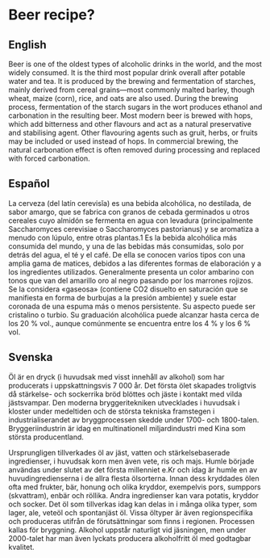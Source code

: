 # Beer recipe?

## English

Beer is one of the oldest types of alcoholic drinks in the world, and the most widely consumed. It is the third most popular drink overall after potable water and tea. It is produced by the brewing and fermentation of starches, mainly derived from cereal grains—most commonly malted barley, though wheat, maize (corn), rice, and oats are also used. During the brewing process, fermentation of the starch sugars in the wort produces ethanol and carbonation in the resulting beer. Most modern beer is brewed with hops, which add bitterness and other flavours and act as a natural preservative and stabilising agent. Other flavouring agents such as gruit, herbs, or fruits may be included or used instead of hops. In commercial brewing, the natural carbonation effect is often removed during processing and replaced with forced carbonation.

## Español

La cerveza (del latín cerevisĭa)​ es una bebida alcohólica, no destilada, de sabor amargo, que se fabrica con granos de cebada germinados u otros cereales cuyo almidón se fermenta en agua con levadura (principalmente Saccharomyces cerevisiae o Saccharomyces pastorianus) y se aromatiza a menudo con lúpulo, entre otras plantas.1 Es la bebida alcohólica más consumida del mundo, y una de las bebidas más consumidas, solo por detrás del agua, el té y el café. De ella se conocen varios tipos con una amplia gama de matices, debidos a las diferentes formas de elaboración y a los ingredientes utilizados. Generalmente presenta un color ambarino con tonos que van del amarillo oro al negro pasando por los marrones rojizos. Se la considera «gaseosa» (contiene CO2 disuelto en saturación que se manifiesta en forma de burbujas a la presión ambiente) y suele estar coronada de una espuma más o menos persistente. Su aspecto puede ser cristalino o turbio. Su graduación alcohólica puede alcanzar hasta cerca de los 20 % vol., aunque comúnmente se encuentra entre los 4 % y los 6 % vol.

## Svenska

Öl är en dryck (i huvudsak med visst innehåll av alkohol) som har producerats i uppskattningsvis 7 000 år. Det första ölet skapades troligtvis då stärkelse- och sockerrika bröd blöttes och jäste i kontakt med vilda jästsvampar. Den moderna bryggeritekniken utvecklades i huvudsak i kloster under medeltiden och de största tekniska framstegen i industrialiserandet av bryggprocessen skedde under 1700- och 1800-talen. Bryggeriindustrin är idag en multinationell miljardindustri med Kina som största producentland.

Ursprungligen tillverkades öl av jäst, vatten och stärkelsebaserade ingredienser, i huvudsak korn men även vete, ris och majs. Humle började användas under slutet av det första millenniet e.Kr och idag är humle en av huvudingredienserna i de allra flesta ölsorterna. Innan dess kryddades ölen ofta med frukter, bär, honung och olika kryddor, exempelvis pors, sumppors (skvattram), enbär och röllika. Andra ingredienser kan vara potatis, kryddor och socker. Det öl som tillverkas idag kan delas in i många olika typer, som lager, ale, veteöl och spontanjäst öl. Vissa öltyper är även regionspecifika och produceras utifrån de förutsättningar som finns i regionen. Processen kallas för bryggning. Alkohol uppstår naturligt vid jäsningen, men under 2000-talet har man även lyckats producera alkoholfritt öl med godtagbar kvalitet.